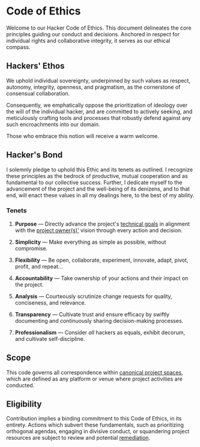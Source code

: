 # Code of Ethics

Welcome to our Hacker Code of Ethics. This document delineates the core principles guiding our conduct and decisions. Anchored in respect for individual rights and collaborative integrity, it serves as our ethical compass.

## Hackers' Ethos

We uphold individual sovereignty, underpinned by such values as respect, autonomy, integrity, openness, and pragmatism, as the cornerstone of consensual collaboration.

Consequently, we emphatically oppose the prioritization of ideology over the will of the individual hacker, and are committed to actively seeking, and meticulously crafting tools and processes that robustly defend against any such encroachments into our domain.

Those who embrace this notion will receive a warm welcome.

## Hacker's Bond

I solemnly pledge to uphold this Ethic and its tenets as outlined. I recognize these principles as the bedrock of productive, mutual cooperation and as fundamental to our collective success. Further, I dedicate myself to the advancement of the project and the well-being of its denizens, and to that end, will enact these values in all my dealings here, to the best of my ability.

### Tenets

1. **Purpose** —
   Directly advance the project's [technical goals][goals] in alignment with the [project owner(s)'][owners] vision through every action and decision.

2. **Simplicity** —
   Make everything as simple as possible, without compromise.

3. **Flexibility** —
   Be open, collaborate, experiment, innovate, adapt, pivot, profit, and repeat...

4. **Accountability** —
   Take ownership of your actions and their impact on the project.

5. **Analysis** —
   Courteously scrutinize change requests for quality, conciseness, and relevance.

6. **Transparency** —
   Cultivate trust and ensure efficacy by swiftly documenting and continuously sharing decision-making processes.

7. **Professionalism** —
   Consider _all_ hackers as equals, exhibit decorum, and cultivate self-discipline.

## Scope

This code governs all correspondence within [canonical project spaces][canon], which are defined as any platform or venue where project activities are conducted.

## Eligibility

Contribution implies a binding commitment to this Code of Ethics, in its entirety. Actions which subvert these fundamentals, such as prioritizing orthogonal agendas, engaging in divisive conduct, or squandering project resources are subject to review and potential [remediation](./docs/remediation.md).

[canon]: ./docs/spaces.md
[owners]: ./docs/CODEOWNERS
[goals]: ./docs/goals.md
